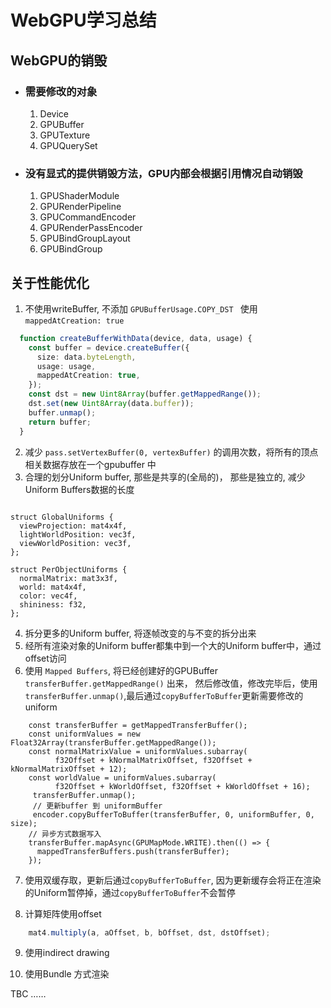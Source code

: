 # WebGPU学习总结

## WebGPU的销毁
* ### 需要修改的对象
    1. Device
    2. GPUBuffer
    3. GPUTexture
    4. GPUQuerySet

* ### 没有显式的提供销毁方法，GPU内部会根据引用情况自动销毁
    1. GPUShaderModule 
    2. GPURenderPipeline
    3. GPUCommandEncoder 
    4. GPURenderPassEncoder 
    5. GPUBindGroupLayout
    6. GPUBindGroup

## 关于性能优化
1. 不使用writeBuffer, 不添加 `GPUBufferUsage.COPY_DST ` 使用  `mappedAtCreation: true` 
```typescript
  function createBufferWithData(device, data, usage) {
    const buffer = device.createBuffer({
      size: data.byteLength,
      usage: usage,
      mappedAtCreation: true,
    });
    const dst = new Uint8Array(buffer.getMappedRange());
    dst.set(new Uint8Array(data.buffer));
    buffer.unmap();
    return buffer;
  }
```
2. 减少 `pass.setVertexBuffer(0, vertexBuffer)` 的调用次数，将所有的顶点相关数据存放在一个gpubuffer 中 
3. 合理的划分Uniform buffer, 那些是共享的(全局的)， 那些是独立的, 减少Uniform Buffers数据的长度
```wgsl

struct GlobalUniforms {
  viewProjection: mat4x4f,
  lightWorldPosition: vec3f,
  viewWorldPosition: vec3f,
};

struct PerObjectUniforms {
  normalMatrix: mat3x3f,
  world: mat4x4f,
  color: vec4f,
  shininess: f32,
};

```
4. 拆分更多的Uniform buffer, 将逐帧改变的与不变的拆分出来
5. 经所有渲染对象的Uniform buffer都集中到一个大的Uniform buffer中，通过offset访问
6. 使用 `Mapped Buffers`, 将已经创建好的GPUBuffer `transferBuffer.getMappedRange()` 出来， 然后修改值，修改完毕后，使用  `transferBuffer.unmap()`,最后通过`copyBufferToBuffer`更新需要修改的uniform
```wgsl
    const transferBuffer = getMappedTransferBuffer();
    const uniformValues = new Float32Array(transferBuffer.getMappedRange());
    const normalMatrixValue = uniformValues.subarray(
          f32Offset + kNormalMatrixOffset, f32Offset + kNormalMatrixOffset + 12);
    const worldValue = uniformValues.subarray(
          f32Offset + kWorldOffset, f32Offset + kWorldOffset + 16);
     transferBuffer.unmap();
     // 更新buffer 到 uniformBuffer
     encoder.copyBufferToBuffer(transferBuffer, 0, uniformBuffer, 0, size);
    // 异步方式数据写入
    transferBuffer.mapAsync(GPUMapMode.WRITE).then(() => {
      mappedTransferBuffers.push(transferBuffer);
    });
```

7. 使用双缓存取，更新后通过`copyBufferToBuffer`, 因为更新缓存会将正在渲染的Uniform暂停掉，通过`copyBufferToBuffer`不会暂停

8. 计算矩阵使用offset
```typescript
    mat4.multiply(a, aOffset, b, bOffset, dst, dstOffset);
```
9. 使用indirect drawing

10. 使用Bundle 方式渲染

TBC ……

  